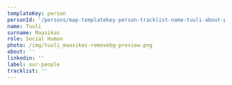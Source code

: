 ```yaml
---
templateKey: person
personId: '/persons/map-templatekey-person-tracklist-name-tuuli-about-personid-uuid-photo-img-tuuli_maasikas-removebg-preview-png-label-our-people-role-social-human-surname-maasikas-linkedin/'
name: Tuuli
surname: Maasikas
role: Social Human
photo: /img/tuuli_maasikas-removebg-preview.png
about: ''
linkedin: ''
label: our-people
tracklist: ''
---
```

